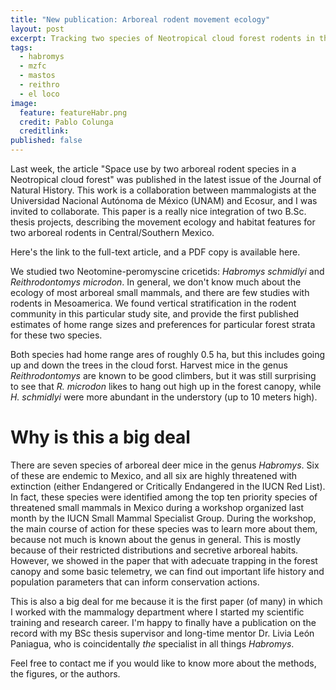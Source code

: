 ```yaml
---
title: "New publication: Arboreal rodent movement ecology"
layout: post
excerpt: Tracking two species of Neotropical cloud forest rodents in three dimensions. 
tags:
  - habromys
  - mzfc
  - mastos
  - reithro
  - el loco
image:
  feature: featureHabr.png
  credit: Pablo Colunga
  creditlink: 
published: false
---
```


Last week, the article "Space use by two arboreal rodent species in a Neotropical cloud forest" was published in the latest issue of the Journal of Natural History. This work is a collaboration between mammalogists at the Universidad Nacional Autónoma de México (UNAM) and Ecosur, and I was invited to collaborate. This paper is a really nice integration of two B.Sc. thesis projects, describing the movement ecology and habitat features for two arboreal rodents in Central/Southern Mexico. 

Here's the link to the full-text article, and a PDF copy is available here. 

We studied two Neotomine-peromyscine cricetids: _Habromys schmidlyi_ and _Reithrodontomys microdon_. In general, we don't know much about the ecology of most arboreal small mammals, and there are few studies with rodents in Mesoamerica. We found vertical stratification in the rodent community in this particular study site, and provide the first published estimates of home range sizes and preferences for particular forest strata for these two species. 

Both species had home range ares of roughly 0.5 ha, but this includes going up and down the trees in the cloud forst. Harvest mice in the genus _Reithrodontomys_ are known to be good climbers, but it was still surprising to see that _R. microdon_ likes to hang out high up in the forest canopy, while _H. schmidlyi_ were more abundant in the understory (up to 10 meters high).   


# Why is this a big deal

There are seven species of arboreal deer mice in the genus _Habromys_. Six of these are endemic to Mexico, and all six are highly threatened with extinction (either Endangered or Critically Endangered in the IUCN Red List). In fact, these species were identified among the top ten priority species of threatened small mammals in Mexico during a workshop organized last month by the IUCN Small Mammal Specialist Group. During the workshop, the main course of action for these species was to learn more about them, because not much is known about the genus in general. This is mostly because of their restricted distributions and secretive arboreal habits. However, we showed in the paper that with adecuate trapping in the forest canopy and some basic telemetry, we can find out important life history and population parameters that can inform conservation actions. 

This is also a big deal for me because it is the first paper (of many) in which I worked with the mammalogy department where I started my scientific training and research career. I'm happy to finally have a publication on the record with my BSc thesis supervisor and long-time mentor Dr. Livia León Paniagua, who is coincidentally _the_ specialist in all things _Habromys_. 


Feel free to contact me if you would like to know more about the methods, the figures, or the authors. 

